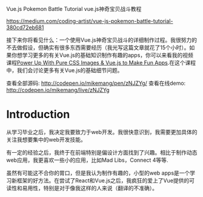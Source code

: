 Vue.js Pokemon Battle Tutorial
vue.js神奇宝贝战斗教程


https://medium.com/coding-artist/vue-js-pokemon-battle-tutorial-380cd72eb681



接下来你将看见什么：一个使用Vue.js神奇宝贝战斗的详细制作过程。我很努力的不去做假设，但确实有很多东西需要经历（我光写这篇文章就花了15个小时）。如果你想学习更多的有关Vue.js的基础知识制作有趣的apps，你可以来看我的视频课程[Power Up With Pure CSS Images & Vue.js to Make Fun Apps](https://codingartist.io/pure-css-vue-js/).在这个课程中，我们会讨论更多有关Vue.js的基础细节问题。

查看全部源码: http://codepen.io/mikemang/pen/zNJZYg/
查看在线demo: http://codepen.io/mikemang/live/zNJZYg



# Introduction

从学习毕业之后，我决定我要致力于web开发。我很快意识到，我需要更加具体的关注我想要集中的web开发技能。

有一定的经验之后，我终于在前端特别是偏设计方面找到了兴趣。相比于制作动态web应用，我更喜欢一些小的应用，比如Mad Libs，Connect 4等等.

虽然有可能这不合你的胃口，但是我认为制作有趣的，小型的web apps是一个学习新框架的好方法。在尝试了React和Vue.js之后，我疯狂的爱上了Vue提供的可读性和易用性，特别是对于像我这样的人来说（翻译的不准确）。








































